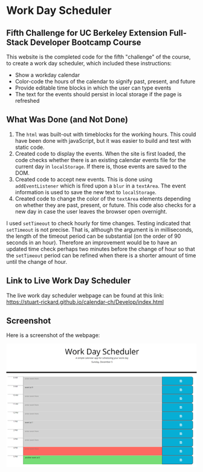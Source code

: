 # Work Day Scheduler

## Fifth Challenge for UC Berkeley Extension Full-Stack Developer Bootcamp Course

This website is the completed code for the fifth "challenge" of the course, to create a work day scheduler, which included these instructions:
* Show a workday calendar
* Color-code the hours of the calendar to signify past, present, and future
* Provide editable time blocks in which the user can type events
* The text for the events should persist in local storage if the page is refreshed

## What Was Done (and Not Done)

1. The `html` was built-out with timeblocks for the working hours.  This could have been done with javaScript, but it was easier to build and test with static code.
2. Created code to display the events.  When the site is first loaded, the code checks whether there is an existing calendar events file for the current day in `localStorage`.  If there is, those events are saved to the DOM.
3. Created code to accept new events.  This is done using `addEventListener` which is fired upon a `blur` in a `textArea`.  The event information is used to save the new text to `localStorage`.
4. Created code to change the color of the `textArea` elements depending on whether they are past, present, or future.  This code also checks for a new day in case the user leaves the browser open overnight.

I used `setTimeout` to check hourly for time changes.  Testing indicated that `setTimeout` is not precise.  That is, although the argument is in milliseconds, the length of the timeout period can be substantial (on the order of 90 seconds in an hour).  Therefore an improvement would be to have an updated time check perhaps two minutes before the change of hour so that the `setTimeout` period can be refined when there is a shorter amount of time until the change of hour.
  
## Link to Live Work Day Scheduler
  
The live work day scheduler webpage can be found at this link: 
https://stuart-rickard.github.io/calendar-ch/Develop/index.html

## Screenshot

Here is a screenshot of the webpage:

![screenshot of the work day scheduler](/work_day_scheduler_screenshot.png)
